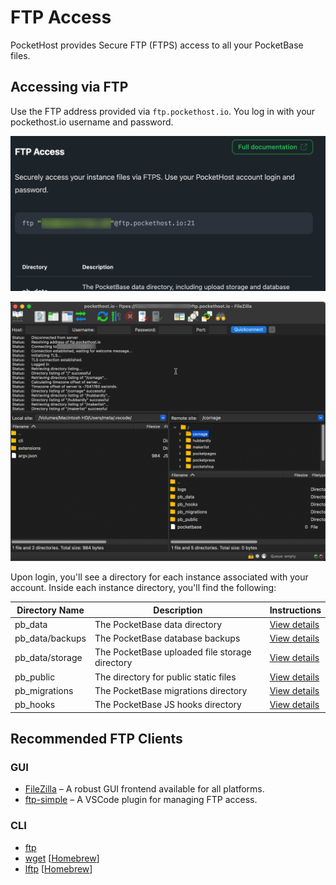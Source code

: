 # FTP Access

PocketHost provides Secure FTP (FTPS) access to all your PocketBase files.

## Accessing via FTP

Use the FTP address provided via `ftp.pockethost.io`. You log in with your pockethost.io username and password.

![](2024-10-06-14-55-02.png)

![](2024-10-06-14-54-04.png)

Upon login, you'll see a directory for each instance associated with your account. Inside each instance directory, you'll find the following:

| Directory Name  | Description                                    | Instructions                                                                       |
| --------------- | ---------------------------------------------- | ---------------------------------------------------------------------------------- |
| pb_data         | The PocketBase data directory                  | [View details](https://pocketbase.io/docs/going-to-production/)                    |
| pb_data/backups | The PocketBase database backups                | [View details](https://pocketbase.io/docs/going-to-production/#backup-and-restore) |
| pb_data/storage | The PocketBase uploaded file storage directory | [View details](https://pocketbase.io/docs/files-handling/)                         |
| pb_public       | The directory for public static files          | [View details](https://pocketbase.io/docs)                                         |
| pb_migrations   | The PocketBase migrations directory            | [View details](https://pocketbase.io/docs/migrations/)                             |
| pb_hooks        | The PocketBase JS hooks directory              | [View details](https://pocketbase.io/docs/js-overview/)                            |

## Recommended FTP Clients

### GUI

- [FileZilla](https://filezilla-project.org/) – A robust GUI frontend available for all platforms.
- [ftp-simple](https://marketplace.visualstudio.com/items?itemName=humy2833.ftp-simple) – A VSCode plugin for managing FTP access.

### CLI

- [ftp](https://ftp.gnu.org/)
- [wget](https://www.gnu.org/software/wget/) \[[Homebrew](https://formulae.brew.sh/formula/wget)]
- [lftp](https://lftp.yar.ru/) \[[Homebrew](https://formulae.brew.sh/formula/lftp)]
